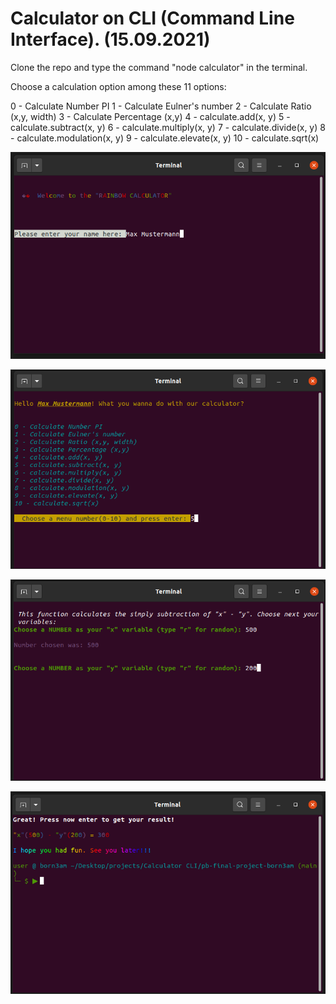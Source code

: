 # Calculator on CLI (Command Line Interface). (15.09.2021)

Clone the repo and type the command "node calculator" in the terminal.

Choose a calculation option among these 11 options:

0 - Calculate Number PI
1 - Calculate Eulner's number
2 - Calculate Ratio (x,y, width)
3 - Calculate Percentage (x,y)
4 - calculate.add(x, y)
5 - calculate.subtract(x, y)
6 - calculate.multiply(x, y)
7 - calculate.divide(x, y)
8 - calculate.modulation(x, y)
9 - calculate.elevate(x, y)
10 - calculate.sqrt(x)



![](./calculator-1.png)

![](./calculator-2.png)

![](./calculator-3.png)

![](./calculator-4.png)
